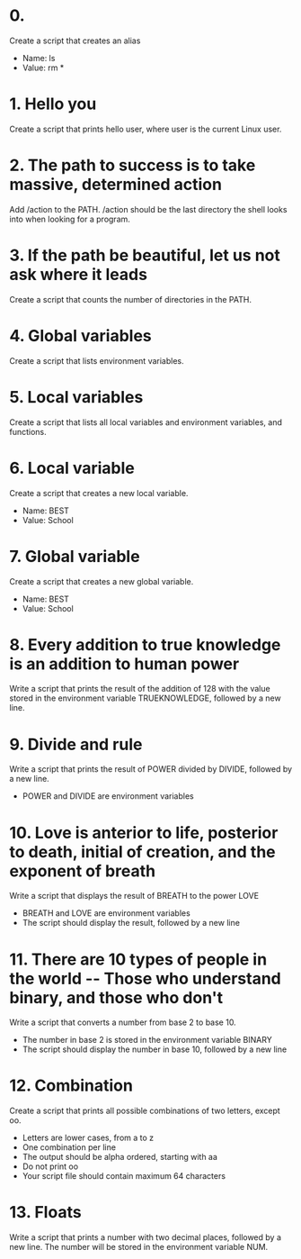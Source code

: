 # 0. <o>
Create a script that creates an alias
 * Name: ls
 * Value: rm *

# 1. Hello you
Create a script that prints hello user, where user is the current Linux user.

# 2. The path to success is to take massive, determined action
Add /action to the PATH. /action should be the last directory the shell looks into when looking for a program.

# 3. If the path be beautiful, let us not ask where it leads
Create a script that counts the number of directories in the PATH.

# 4. Global variables
Create a script that lists environment variables.

# 5. Local variables
Create a script that lists all local variables and environment variables, and functions.

# 6. Local variable
Create a script that creates a new local variable.
 * Name: BEST
 * Value: School

# 7. Global variable
Create a script that creates a new global variable.
 * Name: BEST
 * Value: School

# 8. Every addition to true knowledge is an addition to human power
Write a script that prints the result of the addition of 128 with the value stored in the environment variable TRUEKNOWLEDGE, followed by a new line.

# 9. Divide and rule
Write a script that prints the result of POWER divided by DIVIDE, followed by a new line.
 * POWER and DIVIDE are environment variables

# 10. Love is anterior to life, posterior to death, initial of creation, and the exponent of breath
Write a script that displays the result of BREATH to the power LOVE
 * BREATH and LOVE are environment variables
 * The script should display the result, followed by a new line

# 11. There are 10 types of people in the world -- Those who understand binary, and those who don't
Write a script that converts a number from base 2 to base 10.
 * The number in base 2 is stored in the environment variable BINARY
 * The script should display the number in base 10, followed by a new line

# 12. Combination
Create a script that prints all possible combinations of two letters, except oo.
 * Letters are lower cases, from a to z
 * One combination per line
 * The output should be alpha ordered, starting with aa
 * Do not print oo
 * Your script file should contain maximum 64 characters

# 13. Floats
Write a script that prints a number with two decimal places, followed by a new line.
The number will be stored in the environment variable NUM.

